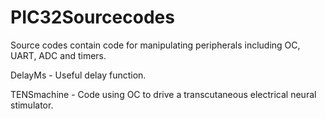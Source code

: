 # PIC32Sourcecodes
Source codes contain code for manipulating peripherals including OC, UART, ADC and timers.

DelayMs - Useful delay function.

TENSmachine - Code using OC to drive a transcutaneous electrical neural stimulator.
